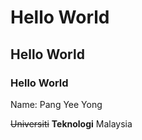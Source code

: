 # Hello World
## Hello World
### Hello World

Name: Pang Yee Yong

~~Universiti~~ **Teknologi** Malaysia
